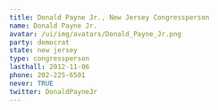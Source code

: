 ```yaml
---
title: Donald Payne Jr., New Jersey Congressperson
name: Donald Payne Jr.
avatar: /ui/img/avatars/Donald_Payne_Jr.png
party: democrat
state: new jersey
type: congressperson
lasthall: 2012-11-06
phone: 202-225-6501
never: TRUE
twitter: DonaldPayneJr
---
```

